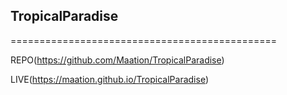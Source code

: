 ## TropicalParadise
==============================================

REPO(https://github.com/Maation/TropicalParadise)

LIVE(https://maation.github.io/TropicalParadise)
